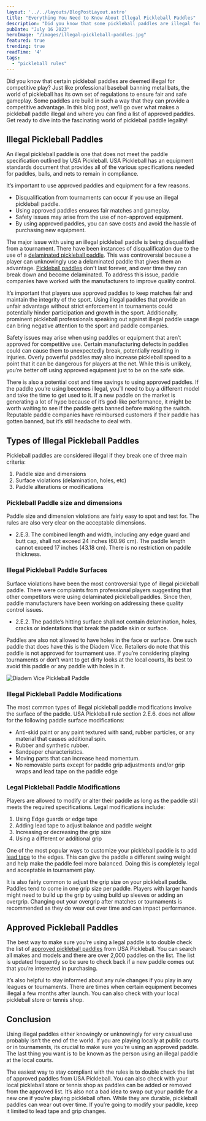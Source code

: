 ```yaml
---
layout: '../../layouts/BlogPostLayout.astro'
title: "Everything You Need to Know About Illegal Pickleball Paddles"
description: "Did you know that some pickleball paddles are illegal for tournament use? Jump into this blog post to learn everything you need to know about illegal paddles and how to avoid them."
pubDate: "July 16 2023"
heroImage: "/images/illegal-pickleball-paddles.jpg"
featured: true
trending: true
readTime: '4'
tags: 
  - "pickleball rules"
---
```


Did you know that certain pickleball paddles are deemed illegal for competitive play? Just like professional baseball banning metal bats, the world of pickleball has its own set of regulations to ensure fair and safe gameplay. Some paddles are build in such a way that they can provide a competitive advantage. In this blog post, we’ll go over what makes a pickleball paddle illegal and where you can find a list of approved paddles. Get ready to dive into the fascinating world of pickleball paddle legality!

## Illegal Pickleball Paddles

An illegal pickleball paddle is one that does not meet the paddle specification outlined by USA Pickleball. USA Pickleball has an equipment standards document that provides all of the various specifications needed for paddles, balls, and nets to remain in compliance.

It’s important to use approved paddles and equipment for a few reasons.

- Disqualification from tournaments can occur if you use an illegal pickleball paddle.
- Using approved paddles ensures fair matches and gameplay.
- Safety issues may arise from the use of non-approved equipment.
- By using approved paddles, you can save costs and avoid the hassle of purchasing new equipment.

The major issue with using an illegal pickleball paddle is being disqualified from a tournament. There have been instances of disqualification due to the use of a <a href="/blog/is-my-pickleball-paddle-delaminated">delaminated pickleball paddle</a>. This was controversial because a player can unknowingly use a delaminated paddle that gives them an advantage. <a href="/blog/how-long-do-pickleball-paddles-last">Pickleball paddles</a> don't last forever, and over time they can break down and become delaminated. To address this issue, paddle companies have worked with the manufacturers to improve quality control.

It’s important that players use approved paddles to keep matches fair and maintain the integrity of the sport. Using illegal paddles that provide an unfair advantage without strict enforcement in tournaments could potentially hinder participation and growth in the sport. Additionally, prominent pickleball professionals speaking out against illegal paddle usage can bring negative attention to the sport and paddle companies. 

Safety issues may arise when using paddles or equipment that aren’t approved for competitive use. Certain manufacturing defects in paddles could can cause them to unexpectedly break, potentially resulting in injuries. Overly powerful paddles may also increase pickleball speed to a point that it can be dangerous for players at the net. While this is unlikely, you’re better off using approved equipment just to be on the safe side.

There is also a potential cost and time savings to using approved paddles. If the paddle you’re using becomes illegal, you’ll need to buy a different model and take the time to get used to it. If a new paddle on the market is generating a lot of hype because of it’s god-like performance, it might be worth waiting to see if the paddle gets banned before making the switch. Reputable paddle companies have reimbursed customers if their paddle has gotten banned, but it’s still headache to deal with.

## Types of Illegal Pickleball Paddles

Pickleball paddles are considered illegal if they break one of three main criteria:

1. Paddle size and dimensions
2. Surface violations (delamination, holes, etc) 
3. Paddle alterations or modifications

### Pickleball Paddle size and dimensions

Paddle size and dimension violations are fairly easy to spot and test for. The rules are also very clear on the acceptable dimensions.

- 2.E.3. The combined length and width, including any edge guard and butt cap, shall not exceed 24 inches (60.96 cm). The paddle length cannot exceed 17 inches (43.18 cm). There is no restriction on paddle thickness.

### Illegal Pickleball Paddle Surfaces

Surface violations have been the most controversial type of illegal pickleball paddle. There were complaints from professional players suggesting that other competitors were using delaminated pickleball paddles. Since then, paddle manufacturers have been working on addressing these quality control issues.

- 2.E.2. The paddle’s hitting surface shall not contain delamination, holes, cracks or indentations that break the paddle skin or surface.

Paddles are also not allowed to have holes in the face or surface. One such paddle that does have this is the Diadem Vice. Retailers do note that this paddle is not approved for tournament use. If you’re considering playing tournaments or don’t want to get dirty looks at the local courts, its best to avoid this paddle or any paddle with holes in it.

![Diadem Vice Pickleball Paddle](https://diademsports.com/cdn/shop/products/083A5042_1080x.jpg?v=1681749528)

### Illegal Pickleball Paddle Modifications

The most common types of illegal pickleball paddle modifications involve the surface of the paddle. USA Pickleball rule section 2.E.6. does not allow for the following paddle surface modifications:

- Anti-skid paint or any paint textured with sand, rubber particles, or any material that causes additional spin.
- Rubber and synthetic rubber.
- Sandpaper characteristics.
- Moving parts that can increase head momentum.
- No removable parts except for paddle grip adjustments and/or grip wraps and lead tape on the paddle edge

### Legal Pickleball Paddle Modifications

Players are allowed to modify or alter their paddle as long as the paddle still meets the required specifications. Legal modifications include:

1. Using Edge guards or edge tape
2. Adding lead tape to adjust balance and paddle weight
3. Increasing or decreasing the grip size
4. Using a different or additional grip

One of the most popular ways to customize your pickleball paddle is to add <a href="/blog/pickleball-lead-tape">lead tape</a> to the edges. This can give the paddle a different swing weight and help make the paddle feel more balanced. Doing this is completely legal and acceptable in tournament play.

It is also fairly common to adjust the grip size on your pickleball paddle. Paddles tend to come in one grip size per paddle. Players with larger hands might need to build up the grip by using build up sleeves or adding an overgrip. Changing out your overgrip after matches or tournaments is recommended as they do wear out over time and can impact performance.

## Approved Pickleball Paddles

The best way to make sure you’re using a legal paddle is to double check the list of <a href="https://equipment.usapickleball.org/paddle-list/">approved pickleball paddles</a> from USA Pickleball. You can search all makes and models and there are over 2,000 paddles on the list. The list is updated frequently so be sure to check back if a new paddle comes out that you’re interested in purchasing.

It’s also helpful to stay informed about any rule changes if you play in any leagues or tournaments. There are times when certain equipment becomes illegal a few months after launch. You can also check with your local pickleball store or tennis shop.

## Conclusion

Using illegal paddles either knowingly or unknowingly for very casual use probably isn’t the end of the world. If you are playing locally at public courts or in tournaments, its crucial to make sure you’re using an approved paddle. The last thing you want is to be known as the person using an illegal paddle at the local courts. 

The easiest way to stay compliant with the rules is to double check the list of approved paddles from USA Pickleball. You can also check with your local pickleball store or tennis shop as paddles can be added or removed from the approved list. It’s also not a bad idea to swap out your paddle for a new one if you’re playing pickleball often. While they are durable, pickleball paddles can wear out over time. If you’re going to modify your paddle, keep it limited to lead tape and grip changes.
